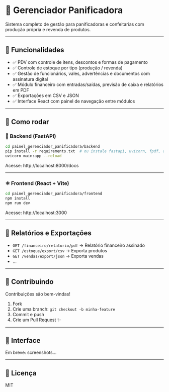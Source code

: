 # 🥖 Gerenciador Panificadora

Sistema completo de gestão para panificadoras e confeitarias com produção própria e revenda de produtos.

---

## 📌 Funcionalidades

- ✅ PDV com controle de itens, descontos e formas de pagamento
- ✅ Controle de estoque por tipo (produção / revenda)
- ✅ Gestão de funcionários, vales, advertências e documentos com assinatura digital
- ✅ Módulo financeiro com entradas/saídas, previsão de caixa e relatórios em PDF
- ✅ Exportações em CSV e JSON
- ✅ Interface React com painel de navegação entre módulos

---

## 🚀 Como rodar

### 🔧 Backend (FastAPI)

```bash
cd painel_gerenciador_panificadora/backend
pip install -r requirements.txt  # ou instale fastapi, uvicorn, fpdf, qrcode
uvicorn main:app --reload
```

Acesse: http://localhost:8000/docs

---

### ⚛️ Frontend (React + Vite)

```bash
cd painel_gerenciador_panificadora/frontend
npm install
npm run dev
```

Acesse: http://localhost:3000

---

## 🧾 Relatórios e Exportações

- `GET /financeiro/relatorio/pdf` → Relatório financeiro assinado
- `GET /estoque/export/csv` → Exporta produtos
- `GET /vendas/export/json` → Exporta vendas
- ...

---

## 🤝 Contribuindo

Contribuições são bem-vindas!

1. Fork
2. Crie uma branch: `git checkout -b minha-feature`
3. Commit e push
4. Crie um Pull Request ✨

---

## 📸 Interface

Em breve: screenshots...

---

## 📄 Licença

MIT